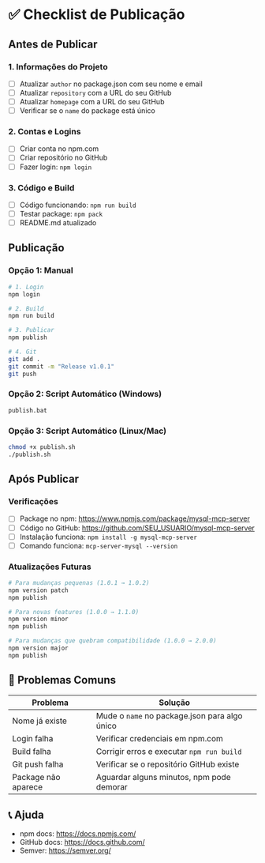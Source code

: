 # ✅ Checklist de Publicação

## Antes de Publicar

### 1. Informações do Projeto
- [ ] Atualizar `author` no package.json com seu nome e email
- [ ] Atualizar `repository` com a URL do seu GitHub
- [ ] Atualizar `homepage` com a URL do seu GitHub
- [ ] Verificar se o `name` do package está único

### 2. Contas e Logins
- [ ] Criar conta no npm.com
- [ ] Criar repositório no GitHub
- [ ] Fazer login: `npm login`

### 3. Código e Build
- [ ] Código funcionando: `npm run build`
- [ ] Testar package: `npm pack`
- [ ] README.md atualizado

## Publicação

### Opção 1: Manual
```bash
# 1. Login
npm login

# 2. Build
npm run build

# 3. Publicar
npm publish

# 4. Git
git add .
git commit -m "Release v1.0.1"
git push
```

### Opção 2: Script Automático (Windows)
```bash
publish.bat
```

### Opção 3: Script Automático (Linux/Mac)
```bash
chmod +x publish.sh
./publish.sh
```

## Após Publicar

### Verificações
- [ ] Package no npm: https://www.npmjs.com/package/mysql-mcp-server
- [ ] Código no GitHub: https://github.com/SEU_USUARIO/mysql-mcp-server
- [ ] Instalação funciona: `npm install -g mysql-mcp-server`
- [ ] Comando funciona: `mcp-server-mysql --version`

### Atualizações Futuras
```bash
# Para mudanças pequenas (1.0.1 → 1.0.2)
npm version patch
npm publish

# Para novas features (1.0.0 → 1.1.0)
npm version minor
npm publish

# Para mudanças que quebram compatibilidade (1.0.0 → 2.0.0)
npm version major
npm publish
```

## 🚨 Problemas Comuns

| Problema | Solução |
|----------|---------|
| Nome já existe | Mude o `name` no package.json para algo único |
| Login falha | Verificar credenciais em npm.com |
| Build falha | Corrigir erros e executar `npm run build` |
| Git push falha | Verificar se o repositório GitHub existe |
| Package não aparece | Aguardar alguns minutos, npm pode demorar |

## 📞 Ajuda

- npm docs: https://docs.npmjs.com/
- GitHub docs: https://docs.github.com/
- Semver: https://semver.org/
